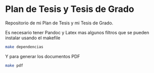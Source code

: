 # Plan de Tesis y Tesis de Grado

Repositorio de mi Plan de Tesis y mi Tesis de Grado.

Es necesario tener Pandoc y Latex mas algunos filtros que se pueden instalar
usando el makefile 

```bash
make dependencias
```

Y para generar los documentos PDF
```bash
make pdf
```
